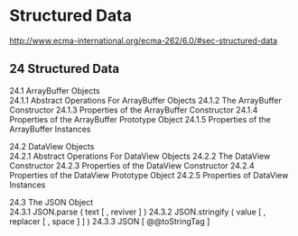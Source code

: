 # Structured Data  


http://www.ecma-international.org/ecma-262/6.0/#sec-structured-data  


## 24 Structured Data  


24.1 ArrayBuffer Objects  
    24.1.1 Abstract Operations For ArrayBuffer Objects
    24.1.2 The ArrayBuffer Constructor
    24.1.3 Properties of the ArrayBuffer Constructor
    24.1.4 Properties of the ArrayBuffer Prototype Object
    24.1.5 Properties of the ArrayBuffer Instances

24.2 DataView Objects  
    24.2.1 Abstract Operations For DataView Objects
    24.2.2 The DataView Constructor
    24.2.3 Properties of the DataView Constructor
    24.2.4 Properties of the DataView Prototype Object
    24.2.5 Properties of DataView Instances

24.3 The JSON Object  
    24.3.1 JSON.parse ( text [ , reviver ] )
    24.3.2 JSON.stringify ( value [ , replacer [ , space ] ] )
    24.3.3 JSON [ @@toStringTag ]













